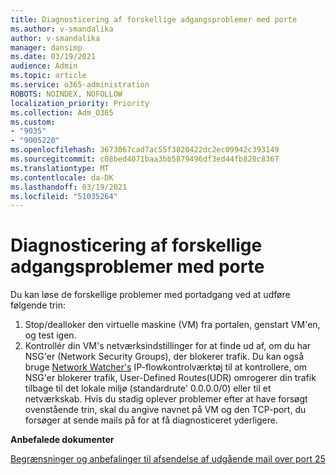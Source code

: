 ```yaml
---
title: Diagnosticering af forskellige adgangsproblemer med porte
ms.author: v-smandalika
author: v-smandalika
manager: dansimp
ms.date: 03/19/2021
audience: Admin
ms.topic: article
ms.service: o365-administration
ROBOTS: NOINDEX, NOFOLLOW
localization_priority: Priority
ms.collection: Adm_O365
ms.custom:
- "9035"
- "9005220"
ms.openlocfilehash: 3673067cad7ac55f3820422dc2ec09942c393149
ms.sourcegitcommit: c08bed4071baa3bb5879496df3ed44fb828c8367
ms.translationtype: MT
ms.contentlocale: da-DK
ms.lasthandoff: 03/19/2021
ms.locfileid: "51035264"
---
```

# <a name="diagnostics-for-different-ports-access-issues"></a>Diagnosticering af forskellige adgangsproblemer med porte

Du kan løse de forskellige problemer med portadgang ved at udføre følgende trin:

1. Stop/dealloker den virtuelle maskine (VM) fra portalen, genstart VM'en, og test igen. 
2. Kontrollér din VM's netværksindstillinger for at finde ud af, om du har NSG'er (Network Security Groups), der blokerer trafik. Du kan også bruge [Network Watcher's](https://docs.microsoft.com/azure/network-watcher/network-watcher-ip-flow-verify-overview?WT.mc_id=Portal-Microsoft_Azure_Support) IP-flowkontrolværktøj til at kontrollere, om NSG'er blokerer trafik, User-Defined Routes(UDR) omrogerer din trafik tilbage til det lokale miljø (standardrute' 0.0.0.0/0) eller til et netværkskab.
Hvis du stadig oplever problemer efter at have forsøgt ovenstående trin, skal du angive navnet på VM og den TCP-port, du forsøger at sende mails på for at få diagnosticeret yderligere.

**Anbefalede dokumenter**

[Begrænsninger og anbefalinger til afsendelse af udgående mail over port 25](https://docs.microsoft.com/azure/virtual-network/troubleshoot-outbound-smtp-connectivity)